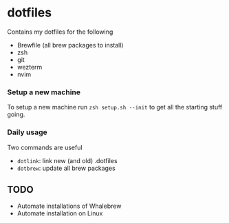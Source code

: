 # dotfiles

Contains my dotfiles for the following 
- Brewfile (all brew packages to install)
- zsh
- git
- wezterm
- nvim

### Setup a new machine
To setup a new machine run `zsh setup.sh --init` to get all the starting stuff going.

### Daily usage
Two commands are useful

- `dotlink`: link new (and old) .dotfiles 
- `dotbrew`: update all brew packages 

## TODO
- Automate installations of Whalebrew
- Automate installation on Linux
